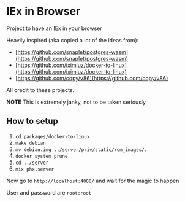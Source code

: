 # IEx in Browser

Project to have an IEx in your browser

Heavily inspired (aka copied a lot of the ideas from):

- [https://github.com/snaplet/postgres-wasm](https://github.com/snaplet/postgres-wasm)
- [https://github.com/iximiuz/docker-to-linux](https://github.com/iximiuz/docker-to-linux)
- [https://github.com/copy/v86](https://github.com/copy/v86)

All credit to these projects.

**NOTE** This is extremely janky, not to be taken seriously

## How to setup

1. `cd packages/docker-to-linux`
2. `make debian`
3. `mv debian.img ../server/priv/static/rom_images/.`
4. `docker system prune`
5. `cd ../server`
6. `mix phx.server`

Now go to `http://localhost:4000/` and wait for the magic to happen

User and password are `root:root`
